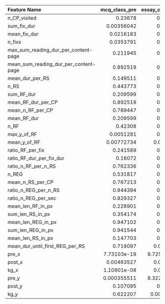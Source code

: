 | Feature Name                          |   mcq_class_pre |   essay_class_pre |   mcq_class_post |   essay_class_post |   mcq_class_kg |   essay_class_kg |
|:--------------------------------------|----------------:|------------------:|-----------------:|-------------------:|---------------:|-----------------:|
| n_CP_visited                          |     0.23678     |       0.926443    |      0.427348    |        0.159575    |    0.821252    |      0.158814    |
| sum_fix_dur                           |     0.00356042  |       0.259348    |      0.140034    |        0.00234262  |    0.313939    |      0.0507278   |
| mean_fix_dur                          |     0.0216183   |       0.804807    |      0.209671    |        0.183417    |    0.030724    |      0.157966    |
| n_fixs                                |     0.0353791   |       0.266097    |      0.040909    |        0.000226383 |    0.865433    |      0.0116983   |
| max_sum_reading_dur_per_content-page  |     0.211945    |       0.555651    |      0.0885356   |        0.113399    |    0.608901    |      0.391242    |
| mean_sum_reading_dur_per_content-page |     0.892519    |       0.603336    |      0.18974     |        0.198419    |    0.688537    |      0.473295    |
| mean_dur_per_RS                       |     0.149511    |       0.354883    |      0.122303    |        0.325744    |    0.024745    |      0.303256    |
| n_RS                                  |     0.443773    |       0.616576    |      0.0339435   |        0.00105905  |    0.424524    |      0.0345494   |
| sum_RF_dur                            |     0.209599    |       0.577097    |      0.120782    |        0.00537176  |    0.966208    |      0.0737697   |
| mean_RF_dur_per_CP                    |     0.892519    |       0.603336    |      0.18974     |        0.198419    |    0.688537    |      0.473295    |
| mean_n_RF_per_CP                      |     0.789447    |       0.851708    |      0.104325    |        0.0609473   |    0.3513      |      0.233233    |
| mean_RF_dur                           |     0.209599    |       0.466173    |      0.131744    |        0.16732     |    0.0684994   |      0.154246    |
| n_RF                                  |     0.42308     |       0.564167    |      0.0405911   |        0.00092736  |    0.45745     |      0.0278579   |
| max_y_of_RF                           |     0.0051281   |       0.262034    |      0.0921402   |        0.128536    |    0.301575    |      0.559715    |
| mean_y_of_RF                          |     0.00772734  |       0.0225359   |      0.364468    |        0.0921402   |    0.0665438   |      0.911178    |
| ratio_RF_per_fix                      |     0.241589    |       0.501781    |      0.521227    |        0.344759    |    0.168049    |      0.271508    |
| ratio_RF_dur_per_fix_dur              |     0.16072     |       0.661943    |      0.91695     |        0.465432    |    0.359802    |      0.38773     |
| ratio_n_RF_per_n_RS                   |     0.762336    |       0.894135    |      0.849625    |        0.0579635   |    0.791799    |      0.0518638   |
| n_REG                                 |     0.531817    |       0.710369    |      0.129446    |        0.0125034   |    0.468597    |      0.0143258   |
| mean_n_RS_per_CP                      |     0.767213    |       0.790096    |      0.107004    |        0.0746731   |    0.315428    |      0.270042    |
| ratio_n_REG_per_n_RS                  |     0.844394    |       0.158494    |      0.665032    |        0.68118     |    0.77924     |      0.184802    |
| ratio_n_REG_per_sec                   |     0.829327    |       0.089435    |      0.288321    |        0.369461    |    0.566231    |      0.0534045   |
| mean_len_RF_in_px                     |     0.228901    |       0.402905    |      0.307425    |        0.881937    |    0.586283    |      0.68564     |
| sum_len_RS_in_px                      |     0.354174    |       0.625602    |      0.0309126   |        0.000981587 |    0.356393    |      0.0276385   |
| mean_len_REG_in_px                    |     0.947102    |       0.433671    |      0.190166    |        0.411915    |    0.886458    |      0.608927    |
| sum_len_REG_in_px                     |     0.941544    |       0.786996    |      0.830741    |        0.0360697   |    0.383754    |      0.040031    |
| mean_len_RS_in_px                     |     0.147703    |       0.489754    |      0.384866    |        0.289801    |    0.904025    |      0.728284    |
| mean_dur_until_first_REG_per_RS       |     0.719097    |       0.0935994   |      0.0405723   |        0.562456    |    0.502157    |      0.336987    |
| pre_x                                 |     7.73103e-19 |       9.72554e-05 |      0.00726359  |        0.109363    |    3.73963e-09 |      0.313206    |
| post_x                                |     0.00463527  |       0.0209056   |      1.35388e-19 |        0.0395598   |    0.00162755  |      0.196395    |
| kg_x                                  |     1.10901e-08 |       0.0761526   |      1.51014e-06 |        0.883659    |    4.79968e-18 |      0.0214126   |
| pre_y                                 |     0.000355511 |       8.32299e-20 |      0.0208784   |        0.161777    |    0.0786815   |      0.00196898  |
| post_y                                |     0.107095    |       0.150748    |      0.189507    |        3.92488e-19 |    0.92412     |      9.0796e-13  |
| kg_y                                  |     0.622207    |       0.00133448  |      0.984758    |        1.3346e-12  |    0.258647    |      7.95865e-19 |